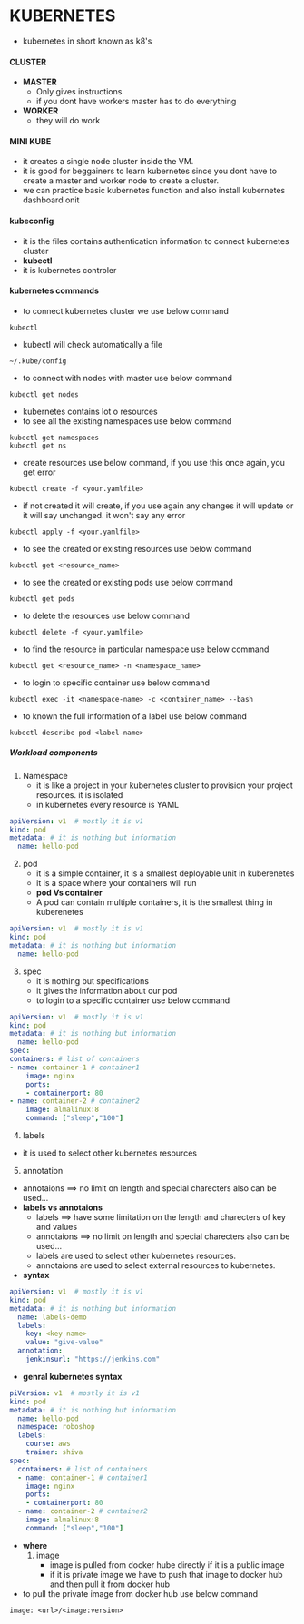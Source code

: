 # KUBERNETES
* kubernetes in short known as k8's
#### CLUSTER
* **MASTER**
    * Only gives instructions
    * if you dont have workers master has to do everything
* **WORKER**
    * they will do work
#### MINI KUBE
* it creates a single node cluster inside the VM.
* it is good for beggainers to  learn kubernetes since you dont have to create a master and worker node to create a cluster.
* we can practice basic kubernetes function and also install kubernetes dashboard onit
#### kubeconfig 
* it is the files contains authentication information to connect kubernetes cluster
* **kubectl**
* it is kubernetes controler
#### kubernetes commands
* to connect kubernetes cluster we use below command
```
kubectl 
```
* kubectl will check automatically a file
```
~/.kube/config
```
* to connect with nodes with master use below command
```
kubectl get nodes
```
* kubernetes contains lot o resources
* to see all the existing namespaces use below command
```
kubectl get namespaces
kubectl get ns
```
* create resources use below command, if you use this once again, you get error
```
kubectl create -f <your.yamlfile>
```
* if not created it will create, if you use again any changes it will update or it will say unchanged. it won't say any error
```
kubectl apply -f <your.yamlfile>
```
* to see the created or existing resources use below command
```
kubectl get <resource_name>
```
* to see the created or existing pods use below command
```
kubectl get pods
```
* to delete the resources use below command
```
kubectl delete -f <your.yamlfile>
```
* to find the resource in particular namespace use below command
```
kubectl get <resource_name> -n <namespace_name>
```
* to login to specific container use below command
```
kubectl exec -it <namespace-name> -c <container_name> --bash
```
* to known the full information of a label use below command
```
kubectl describe pod <label-name> 
```
##### Workload components
1. Namespace
    * it is like a project in your kubernetes cluster to provision your project resources. it is isolated 
    * in kubernetes every resource is YAML
```yaml
apiVersion: v1  # mostly it is v1
kind: pod
metadata: # it is nothing but information
  name: hello-pod
```
2. pod
    * it is a simple container, it is a smallest deployable unit in kuberenetes
    * it is a space where your containers will run
    * **pod Vs container** 
    * A pod can contain multiple containers, it is the smallest thing in kuberenetes
```yaml
apiVersion: v1  # mostly it is v1
kind: pod
metadata: # it is nothing but information
  name: hello-pod
```
3. spec
    * it is nothing but specifications
    * it gives the information about our pod 
    * to login to a specific container use below command
```yaml
apiVersion: v1  # mostly it is v1
kind: pod
metadata: # it is nothing but information
  name: hello-pod
spec:
containers: # list of containers      
- name: container-1 # container1
    image: nginx 
    ports:
    - containerport: 80
- name: container-2 # container2
    image: almalinux:8 
    command: ["sleep","100"]
```
4. labels
* it is used to select other kubernetes resources
5. annotation
* annotaions ==> no limit on length and special charecters also can be used...
* **labels vs annotaions**
    * labels ==> have some limitation on the length and charecters of key and values
    * annotaions ==> no limit on length and special charecters also can be used...
    * labels are used to select other kubernetes resources.
    * annotaions are used to select external resources to kubernetes.
* **syntax**
```yaml
apiVersion: v1  # mostly it is v1
kind: pod
metadata: # it is nothing but information
  name: labels-demo
  labels:   
    key: <key-name>
    value: "give-value"
  annotation:
    jenkinsurl: "https://jenkins.com"  
```
* **genral kubernetes syntax**
```yaml
piVersion: v1  # mostly it is v1
kind: pod
metadata: # it is nothing but information
  name: hello-pod
  namespace: roboshop
  labels:
    course: aws
    trainer: shiva
spec:
  containers: # list of containers      
  - name: container-1 # container1
    image: nginx 
    ports:
    - containerport: 80
  - name: container-2 # container2
    image: almalinux:8 
    command: ["sleep","100"]
```
* **where**
    1. image
        * image is pulled from docker hube directly if it is a public image
        * if it is private image we have to push that image to docker hub and then pull it from docker hub
* to pull the private image from docker hub use below command
```
image: <url>/<image:version>
```
